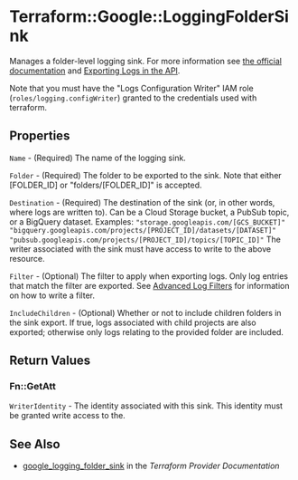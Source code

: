 # Terraform::Google::LoggingFolderSink

Manages a folder-level logging sink. For more information see
[the official documentation](https://cloud.google.com/logging/docs/) and
[Exporting Logs in the API](https://cloud.google.com/logging/docs/api/tasks/exporting-logs).

Note that you must have the "Logs Configuration Writer" IAM role (`roles/logging.configWriter`)
granted to the credentials used with terraform.

## Properties

`Name` - (Required) The name of the logging sink.

`Folder` - (Required) The folder to be exported to the sink. Note that either [FOLDER_ID] or "folders/[FOLDER_ID]" is accepted.

`Destination` - (Required) The destination of the sink (or, in other words, where logs are written to). Can be a Cloud Storage bucket, a PubSub topic, or a BigQuery dataset. Examples: ``` "storage.googleapis.com/[GCS_BUCKET]" "bigquery.googleapis.com/projects/[PROJECT_ID]/datasets/[DATASET]" "pubsub.googleapis.com/projects/[PROJECT_ID]/topics/[TOPIC_ID]" ``` The writer associated with the sink must have access to write to the above resource.

`Filter` - (Optional) The filter to apply when exporting logs. Only log entries that match the filter are exported. See [Advanced Log Filters](https://cloud.google.com/logging/docs/view/advanced_filters) for information on how to write a filter.

`IncludeChildren` - (Optional) Whether or not to include children folders in the sink export. If true, logs associated with child projects are also exported; otherwise only logs relating to the provided folder are included.


## Return Values

### Fn::GetAtt

`WriterIdentity` - The identity associated with this sink. This identity must be granted write access to the.

## See Also

* [google_logging_folder_sink](https://www.terraform.io/docs/providers/google/r/logging_folder_sink.html) in the _Terraform Provider Documentation_